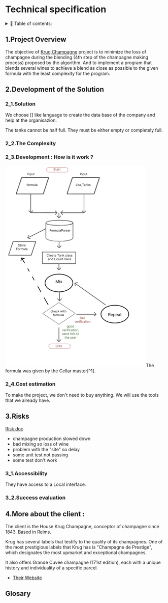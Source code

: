 # Technical specification

<details> 
<summary> 📖 Table of contents:</summary>

- [Technical specification](#technical-specification)
  - [1.Project Overview](#1project-overview)
  - [2.Development of the Solution](#2development-of-the-solution)
    - [2\_1.Solution](#2_1solution)
    - [2\_2.The Complexity](#2_2the-complexity)
    - [2\_3.Development : How is it work ?](#2_3development--how-is-it-work-)
    - [2\_4.Cost estimation](#2_4cost-estimation)
  - [3.Risks](#3risks)
    - [3\_1.Accessibility](#3_1accessibility)
    - [3\_2.Success evaluation](#3_2success-evaluation)
  - [4.More about the client :](#4more-about-the-client-)
  - [Glosary](#glosary)

</details>

## 1.Project Overview

The objective of [Krug Champagne](#4more-about-the-client-) project is to minimize the loss of champagne during the blending (4th step of the champagne making process) proposed by the algorithm. 
And to implement a program that blends several wines to achieve a blend as close as possible to the given formula with the least complexity for the program.

## 2.Development of the Solution

### 2_1.Solution
<!--à revoir -->
We choose [<!--language surement C#-->] like language to create the data base of the company and help at the organisazion.

The tanks cannot be half full. They must be either empty or completely full.
<!--they would a total of 400 wines, each embodying the individuality of a specific parcel.-->
### 2_2.The Complexity

### 2_3.Development : How is it work ?
<img src="/docs/technical1.png">
<!--à continuer -->
The formula was given by the Cellar master[^1].

### 2_4.Cost estimation

To make the project, we don't need to buy anything. We will use the tools that we already have.

## 3.Risks

[Risk doc](https://docs.google.com/spreadsheets/d/1c3TqdskpdIjxDfMc5kR791dv1CRFdnPDg-OVfnnxMEE/edit?usp=sharing)


- champagne production slowed down
- bad mixing so loss of wine
- problem with the "site" so delay
- some unit test not passing
- some test don't work 
<!--a ajouté -->

### 3_1.Accessibility

They have access to a Local interface.<!--a ajouté : With two places where you can enter values, one for the mixture and another for the formula. One place to see the chages in the differents tanks.-->

### 3_2.Success evaluation

<!--a voir plus tard -->

## 4.More about the client :

The client is the House Krug Champagne, conceptor of champagne since 1843. Based in Reims.

Krug has several labels that testify to the quality of its champagnes. One of the most prestigious labels that Krug has is "Champagne de Prestige", which designates the most upmarket and exceptional champagnes.

It also offers Grande Cuvée champagne (171st edition), each with a unique history and individuality of a specific parcel.


- [Their Website](https://www.krug.com/fr/la-maison-krug)

## Glosary 

[^1]:Cellar master : it is the person who makes the wine or the champagne.
